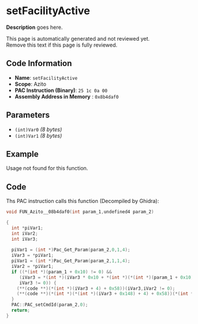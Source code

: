 # setFacilityActive

**Description** goes here.

This page is automatically generated and not reviewed yet.<br>Remove this text if this page is fully reviewed.

## Code Information

- **Name**: `setFacilityActive`
- **Scope**: Azito
- **PAC Instruction (Binary)**: `25 1c 0a 00`
- **Assembly Address in Memory** : `0x8b4daf0`

## Parameters

- `(int)Var0` *(8 bytes)*
- `(int)Var1` *(8 bytes)*

## Example

Usage not found for this function.

## Code

Ths PAC instruction calls this function (Decompiled by Ghidra):

```c
void FUN_Azito__08b4daf0(int param_1,undefined4 param_2)

{
  int *piVar1;
  int iVar2;
  int iVar3;
  
  piVar1 = (int *)Pac_Get_Param(param_2,0,1,4);
  iVar3 = *piVar1;
  piVar1 = (int *)Pac_Get_Param(param_2,1,1,4);
  iVar2 = *piVar1;
  if ((*(int *)(param_1 + 0x10) != 0) &&
     (iVar3 = *(int *)(iVar3 * 0x10 + *(int *)(*(int *)(param_1 + 0x10) + 0x1c4) + 0x1e0),
     iVar3 != 0)) {
    (**(code **)(*(int *)(iVar3 + 4) + 0x58))(iVar3,iVar2 != 0);
    (**(code **)(*(int *)(*(int *)(iVar3 + 0x148) + 4) + 0x58))(*(int *)(iVar3 + 0x148),iVar2 != 0);
  }
  PAC::PAC_setCmdId(param_2,0);
  return;
}
```

